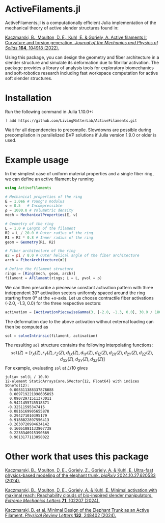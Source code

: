 # ActiveFilaments.jl
ActiveFilaments.jl is a computationally efficient Julia implementation of the mechanical theory of active slender structures found in:

[Kaczmarski, B., Moulton, D. E., Kuhl, E. & Goriely, A. Active filaments I: Curvature and torsion generation. _Journal of the Mechanics and Physics of Solids_ **164**, 104918 (2022).](https://doi.org/10.1016/j.jmps.2022.104918)

Using this package, you can design the geometry and fiber architecture in a slender structure and simulate its deformation due to fibrillar activation. The package provides a library of analysis tools for exploratory biomechanics and soft-robotics research including fast workspace computation for active soft slender structures.

# Installation
Run the following command in Julia 1.10.0+:
```
] add https://github.com/LivingMatterLab/ActiveFilaments.git
```
Wait for all dependencies to precompile. Slowdowns are possible during precompilation in parallelized BVP solutions if Julia version 1.9.0 or older is used.

# Example usage
In the simplest case of uniform material properties and a single fiber ring, we can define an active filament by running
```julia
using ActiveFilaments

# Mechanical properties of the ring
E = 1.0e6 # Young's modulus
ν = 0.5   # Incompressible
ρ = 1000.0 # Volumetric density
mech = MechanicalProperties(E, ν)

# Geometry of the ring
L = 1.0 # Length of the filament
R2 = L / 20.0 # Outer radius of the ring
R1 = R2 * 0.8 # Inner radius of the ring
geom = Geometry(R1, R2)

# Fiber architecture of the ring
α2 = pi / 8.0 # Outer helical angle of the fiber architecture
arch = FiberArchitecture(α2)

# Define the filament structure
rings = [Ring(mech, geom, arch)]
filament = AFilament(rings; L = L, ρvol = ρ)
```
We can then prescribe a piecewise constant activation pattern with three independent 30° activation sectors uniformly spaced around the ring starting from 0° at the +_x_-axis. Let us choose contractile fiber activations (-2.0, -1.3, 0.0) for the three respective sectors: 
```julia
activation = [ActivationPiecewiseGamma(3, [-2.0, -1.3, 0.0], 30.0 / 180.0 * pi, 0.0)]  
```
The deformation due to the above activation without external loading can then be computed as
```julia
sol = solveIntrinsic(filament, activation)
```
The resulting `sol` structure contains the following interpolating functions:
$$\texttt{sol}(Z) = \big[r_X(Z), r_Y(Z), r_Z(Z), d_{1X}(Z), d_{1Y}(Z), d_{1Z}(Z), d_{2X}(Z), d_{2Y}(Z), d_{2Z}(Z), d_{3X}(Z), d_{3Y}(Z), d_{3Z}(Z)\big]$$
For example, evaluating `sol` at $L / 10$ gives
```
julia> sol(L / 10.0)
12-element StaticArraysCore.SVector{12, Float64} with indices SOneTo(12):
  0.008311388337878088
  0.009719221098605893
  0.09072971511373011
  0.9421455745518371
 -0.32511595347415
 -0.0816169905655878
  0.294271010395179
  0.9188022897556413
 -0.2630720904634142
  0.16051881133807738
  0.2238346915390569
  0.9613177113058022
```

# Other work that uses this package
[Kaczmarski, B., Moulton, D. E., Goriely, Z., Goriely, A. & Kuhl, E. Ultra-fast physics-based modeling of the elephant trunk. _bioRxiv_ 2024.10.27.620533 (2024).](https://doi.org/10.1101/2024.10.27.620533)

[Kaczmarski, B., Moulton, D. E., Goriely, A. & Kuhl, E. Minimal activation with maximal reach: Reachability clouds of bio-inspired slender manipulators. _Extreme Mechanics Letters_ **71**, 102207 (2024).](https://doi.org/10.1016/j.eml.2024.102207)

[Kaczmarski, B. et al. Minimal Design of the Elephant Trunk as an Active Filament. _Physical Review Letters_ **132**, 248402 (2024).](https://doi.org/10.1103/PhysRevLett.132.248402)